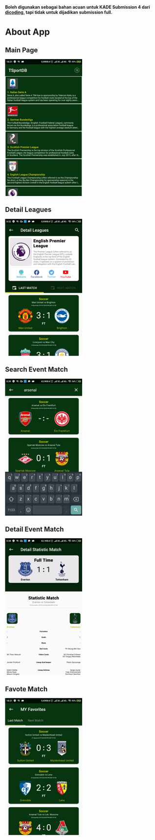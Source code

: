 **Boleh digunakan sebagai bahan acuan untuk KADE Submission 4 dari [dicoding](https://www.dicoding.com/academies/55), tapi tidak untuk dijadikan submission full.**

# About App


**Main Page**
---

<img src="https://github.com/im-o/MyResource/blob/master/image-kade/main3-4.jpeg" width="50%" height="50%">


**Detail Leagues**
---

<img src="https://github.com/im-o/MyResource/blob/master/image-kade/prev-next.jpeg" width="50%" height="50%">


**Search Event Match**
---

<img src="https://github.com/im-o/MyResource/blob/master/image-kade/search.jpeg" width="50%" height="50%">


**Detail Event Match**
---

<img src="https://github.com/im-o/MyResource/blob/master/image-kade/details.jpeg" width="50%" height="50%">


**Favote Match**
---

<img src="https://github.com/im-o/MyResource/blob/master/image-kade/favorite.jpeg" width="50%" height="50%">
